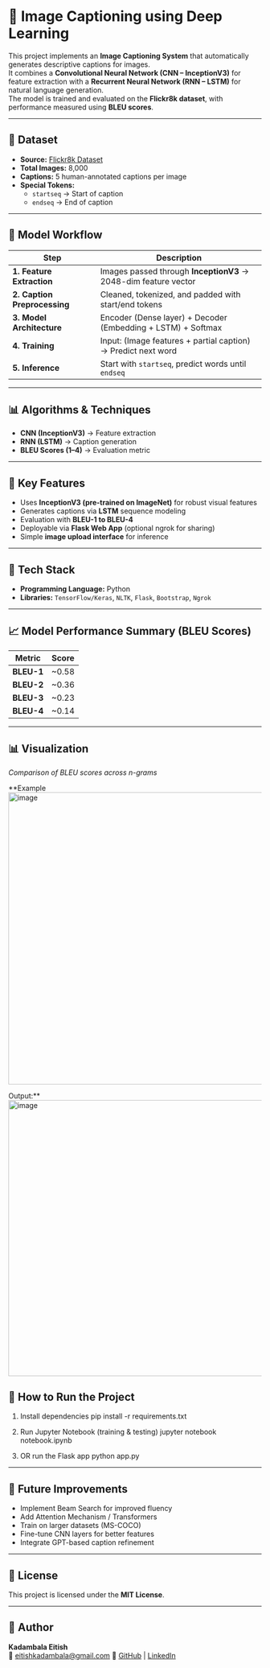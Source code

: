 # 📸 Image Captioning using Deep Learning

This project implements an **Image Captioning System** that automatically generates descriptive captions for images.  
It combines a **Convolutional Neural Network (CNN – InceptionV3)** for feature extraction with a **Recurrent Neural Network (RNN – LSTM)** for natural language generation.  
The model is trained and evaluated on the **Flickr8k dataset**, with performance measured using **BLEU scores**.

---

## 📁 Dataset
- **Source:** [Flickr8k Dataset](https://github.com/jbrownlee/Datasets/releases/download/Flickr8k/Flickr8k_Dataset.zip)  
- **Total Images:** 8,000  
- **Captions:** 5 human-annotated captions per image  
- **Special Tokens:**  
  - `startseq` → Start of caption  
  - `endseq` → End of caption  

---

## 📌 Model Workflow

| Step | Description |
|------|-------------|
| **1. Feature Extraction** | Images passed through **InceptionV3** → 2048-dim feature vector |
| **2. Caption Preprocessing** | Cleaned, tokenized, and padded with start/end tokens |
| **3. Model Architecture** | Encoder (Dense layer) + Decoder (Embedding + LSTM) + Softmax |
| **4. Training** | Input: (Image features + partial caption) → Predict next word |
| **5. Inference** | Start with `startseq`, predict words until `endseq` |

---

## 📊 Algorithms & Techniques
- **CNN (InceptionV3)** → Feature extraction  
- **RNN (LSTM)** → Caption generation  
- **BLEU Scores (1–4)** → Evaluation metric  

---

## 📌 Key Features
- Uses **InceptionV3 (pre-trained on ImageNet)** for robust visual features  
- Generates captions via **LSTM** sequence modeling  
- Evaluation with **BLEU-1 to BLEU-4**  
- Deployable via **Flask Web App** (optional ngrok for sharing)  
- Simple **image upload interface** for inference  

---

## 🔧 Tech Stack
- **Programming Language:** Python  
- **Libraries:** `TensorFlow/Keras`, `NLTK`, `Flask`, `Bootstrap`, `Ngrok`  

---

## 📈 Model Performance Summary (BLEU Scores)

| Metric   | Score |
|----------|-------|
| **BLEU-1** | ~0.58 |
| **BLEU-2** | ~0.36 |
| **BLEU-3** | ~0.23 |
| **BLEU-4** | ~0.14 |

---

## 📊 Visualization
_Comparison of BLEU scores across n-grams_  

**Example 
<img width="940" height="581" alt="image" src="https://github.com/user-attachments/assets/40b13055-14d0-4ad0-844e-661be111cfd4" />

Output:**  
<img width="940" height="549" alt="image" src="https://github.com/user-attachments/assets/b8ced75f-0343-43ac-8ba5-47ef7f12b812" />


## 🚀 How to Run the Project

1. Install dependencies
   pip install -r requirements.txt

2. Run Jupyter Notebook (training & testing)
   jupyter notebook notebook.ipynb

3. OR run the Flask app
   python app.py

---

## 🔮 Future Improvements
- Implement Beam Search for improved fluency
- Add Attention Mechanism / Transformers
- Train on larger datasets (MS-COCO) 
- Fine-tune CNN layers for better features
- Integrate GPT-based caption refinement

---

## 📄 License
This project is licensed under the **MIT License**.

---

## 👤 Author
**Kadambala Eitish**  
📧 eitishkadambala@gmail.com 
🔗 [GitHub](https://github.com/Eitish24) | [LinkedIn](https://www.linkedin.com/in/kadambala-eitish0509/)





